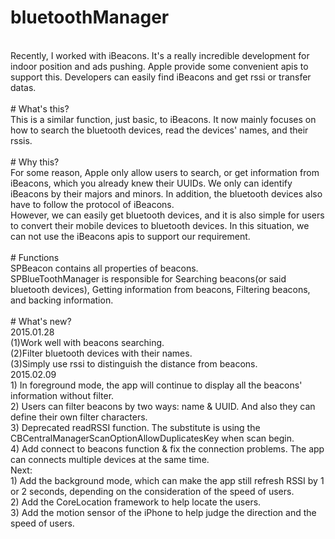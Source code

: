 # bluetoothManager
<div><br /></div><div>Recently, I worked with iBeacons. It's a really incredible development for indoor position and ads pushing. Apple provide some convenient apis to support this. Developers can easily find iBeacons and get rssi or transfer datas.</div><div><br /></div>
# What's this?
<div>This is a similar function, just basic, to iBeacons. It now mainly focuses on how to search the bluetooth devices, read the devices' names, and their rssis.&nbsp;</div><div><br /></div><div># Why this?</div><div>For some reason, Apple only allow users to search, or get information from iBeacons, which you already knew their UUIDs. We only can identify iBeacons by their majors and minors. In addition, the bluetooth devices also have to follow the protocol of iBeacons.&nbsp;</div><div>However, we can easily get bluetooth devices, and it is also simple for users to convert their mobile devices to bluetooth devices. In this situation, we can not use the iBeacons apis to support our requirement.</div><div><br /></div><div># Functions</div><div>SPBeacon contains all properties of beacons.</div><div>SPBlueToothManager is responsible for Searching beacons(or said bluetooth devices), Getting information from beacons, Filtering beacons, and backing information.</div><div><br /></div><div># What's new?</div><div>2015.01.28&nbsp;</div><div>(1)Work well with beacons searching.</div><div>(2)Filter bluetooth devices with their names.</div><div>(3)Simply use rssi to distinguish the distance from beacons.</div><div>2015.02.09</div><div>1) In foreground mode, the app will continue to display all the beacons' information without filter.</div><div>2) Users can filter beacons by two ways: name &amp; UUID. And also they can define their own filter characters.</div><div>3) Deprecated readRSSI function. The substitute is using the CBCentralManagerScanOptionAllowDuplicatesKey when scan begin.</div><div>4) Add connect to beacons function &amp; fix the connection problems. The app can connects multiple devices at the same time.</div><div>Next:</div><div>1) Add the background mode, which can make the app still refresh RSSI by 1 or 2 seconds, depending on the consideration of the speed of users.</div><div>2) Add the CoreLocation framework to help locate the users.</div><div>3) Add the motion sensor of the iPhone to help judge the direction and the speed of users.</div><div><br /></div>
